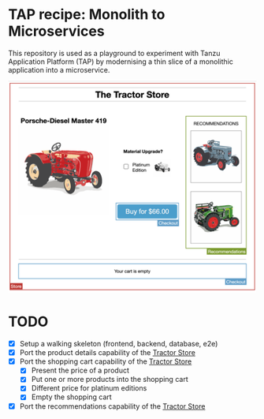 # TAP recipe: Monolith to Microservices

This repository is used as a playground to experiment with Tanzu Application Platform (TAP) by modernising a thin slice
of a monolithic application into a microservice.

![Screenshot of the store application](./store-application.png)

# TODO

- [x] Setup a walking skeleton (frontend, backend, database, e2e)
- [x] Port the product details capability of the [Tractor Store](https://the-tractor.store/)
- [x] Port the shopping cart capability of the [Tractor Store](https://the-tractor.store/)
    - [x] Present the price of a product
    - [x] Put one or more products into the shopping cart
    - [x] Different price for platinum editions
    - [x] Empty the shopping cart
- [x] Port the recommendations capability of the [Tractor Store](https://the-tractor.store/)

